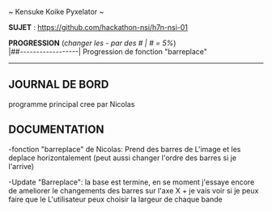~ Kensuke Koike Pyxelator ~

**SUJET** : https://github.com/hackathon-nsi/h7n-nsi-01

**PROGRESSION** (*changer les - par des # | # = 5%*)<br />
|##------------------|
Progression de fonction "barreplace"
<hr />
<!-- ne pas effacer les lignes ci-dessus et mettre à jour la progression régulièrement -->

## JOURNAL DE BORD
programme principal cree par Nicolas 

## DOCUMENTATION
-fonction "barreplace" de Nicolas: Prend des barres de L'image et les deplace horizontalement (peut aussi changer l'ordre des barres si je l'arrive)

-Update "Barreplace": la base est termine, en se moment j'essaye encore de ameliorer le changements des barres sur l'axe X + je vais voir si je peux faire que le L'utilisateur peux choisir la largeur de chaque bande
